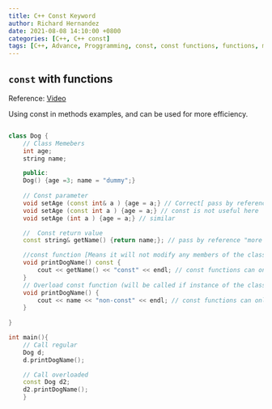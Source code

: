 ```yaml
---
title: C++ Const Keyword
author: Richard Hernandez
date: 2021-08-08 14:10:00 +0800
categories: [C++, C++ const]
tags: [C++, Advance, Proggramming, const, const functions, functions, methods]
---
```




## `const` with functions

Reference: [Video](https://www.youtube.com/watch?v=RC7uE_wl1Uc&ab_channel=BoQian)

Using const in methods examples, and can be used for more efficiency.

```cpp

class Dog {
    // Class Memebers
    int age;
    string name;

    public:
    Dog() {age =3; name = "dummy";}
    
    // Const parameter
    void setAge (const int& a ) {age = a;} // Correct[ pass by reference and can't be changed]
    void setAge (const int a ) {age = a;} // const is not useful here
    void setAge (int a ) {age = a;} // similar

    //  Const return value
    const string& getName() {return name;}; // pass by reference "more efficient"

    //const function [Means it will not modify any members of the class]
    void printDogName() const {
        cout << getName() << "const" << endl; // const functions can only called const functions
    }
    // Overload const function (will be called if instance of the class is const)
    void printDogName() {
        cout << name << "non-const" << endl; // const functions can only called const functions
    } 
     
}

int main(){
    // Call regular
    Dog d;
    d.printDogName();

    // Call overloaded 
    const Dog d2;
    d2.printDogName();
    }


```


